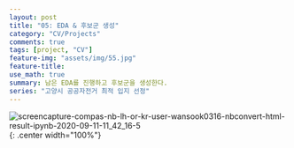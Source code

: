 ```yaml
---
layout: post
title: "05: EDA & 후보군 생성"
category: "CV/Projects"
comments: true
tags: [project, "CV"]
feature-img: "assets/img/55.jpg"
feature-title:
use_math: true
summary: 남은 EDA를 진행하고 후보군을 생성한다.
series: "고양시 공공자전거 최적 입지 선정"
---
```


![screencapture-compas-nb-lh-or-kr-user-wansook0316-nbconvert-html-result-ipynb-2020-09-11-11_42_16-5](https://user-images.githubusercontent.com/37871541/92856105-094dfb80-f42e-11ea-90ef-2236f1c328f8.png){: .center width="100%"}
